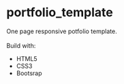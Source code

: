 # portfolio_template
One page responsive potfolio template.
<br /><br /> Build with:
* HTML5
* CSS3 
* Bootsrap
